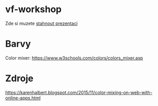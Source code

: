 # vf-workshop
Zde si muzete [stahnout prezentaci](./VF-DoD-2025.pdf)





# Barvy
Color mixer: https://www.w3schools.com/colors/colors_mixer.asp 

# Zdroje
https://karenhalbert.blogspot.com/2015/11/color-mixing-on-web-with-online-apps.html
